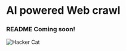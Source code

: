 # AI powered Web crawl

### README Coming soon!

![Hacker Cat](https://media.tenor.com/qMH5o_XizbcAAAAM/but-here%27s-the-coder.gif)